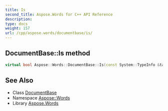 ```yaml
---
title: Is
second_title: Aspose.Words for C++ API Reference
description: 
type: docs
weight: 157
url: /cpp/aspose.words/documentbase/is/
---
```

## DocumentBase::Is method




```cpp
virtual bool Aspose::Words::DocumentBase::Is(const System::TypeInfo &target) const override
```

## See Also

* Class [DocumentBase](../)
* Namespace [Aspose::Words](../../)
* Library [Aspose.Words](../../../)

